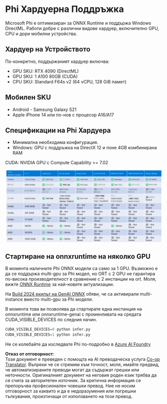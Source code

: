<!--
CO_OP_TRANSLATOR_METADATA:
{
  "original_hash": "8cdc17ce0f10535da30b53d23fe1a795",
  "translation_date": "2025-05-09T07:54:07+00:00",
  "source_file": "md/01.Introduction/01/01.Hardwaresupport.md",
  "language_code": "bg"
}
-->
# Phi Хардуерна Поддръжка

Microsoft Phi е оптимизиран за ONNX Runtime и поддържа Windows DirectML. Работи добре с различни видове хардуер, включително GPU, CPU и дори мобилни устройства.

## Хардуер на Устройството  
По-конкретно, поддържаният хардуер включва:

- GPU SKU: RTX 4090 (DirectML)
- GPU SKU: 1 A100 80GB (CUDA)
- CPU SKU: Standard F64s v2 (64 vCPU, 128 GiB памет)

## Мобилен SKU

- Android - Samsung Galaxy S21  
- Apple iPhone 14 или по-нов с процесор A16/A17

## Спецификации на Phi Хардуера

- Минимална необходима конфигурация.  
- Windows: GPU с поддръжка на DirectX 12 и поне 4GB комбинирана RAM  

CUDA: NVIDIA GPU с Compute Capability >= 7.02

![HardwareSupport](../../../../../translated_images/01.phihardware.925db5699da7752cf486314e6db087580583cfbcd548970f8a257e31a8aa862c.bg.png)

## Стартиране на onnxruntime на няколко GPU

В момента наличните Phi ONNX модели са само за 1 GPU. Възможно е да се поддържа multi-gpu за Phi модел, но ORT с 2 GPU не гарантира по-висока производителност в сравнение с 2 инстанции на ort. Моля, вижте [ONNX Runtime](https://onnxruntime.ai/) за най-новите актуализации.

На [Build 2024 екипът на GenAI ONNX](https://youtu.be/WLW4SE8M9i8?si=EtG04UwDvcjunyfC) обяви, че са активирали multi-instance вместо multi-gpu за Phi модели.

В момента това ви позволява да стартирате една инстанция на onnxruntime или onnxruntime-genai с променливата на средата CUDA_VISIBLE_DEVICES по следния начин.

```Python
CUDA_VISIBLE_DEVICES=0 python infer.py
CUDA_VISIBLE_DEVICES=1 python infer.py
```

Не се колебайте да изследвате Phi по-подробно в [Azure AI Foundry](https://ai.azure.com)

**Отказ от отговорност**:  
Този документ е преведен с помощта на AI преводаческа услуга [Co-op Translator](https://github.com/Azure/co-op-translator). Въпреки че се стремим към точност, моля, имайте предвид, че автоматизираните преводи могат да съдържат грешки или неточности. Оригиналният документ на неговия роден език трябва да се счита за авторитетен източник. За критична информация се препоръчва професионален човешки превод. Ние не носим отговорност за каквито и да е недоразумения или погрешни тълкувания, произтичащи от използването на този превод.